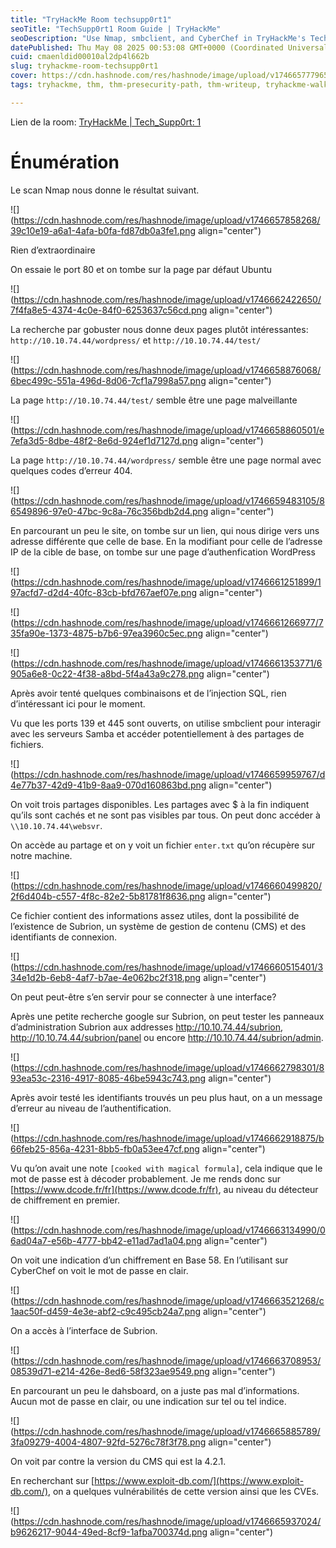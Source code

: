 ```yaml
---
title: "TryHackMe Room techsupp0rt1"
seoTitle: "TechSupp0rt1 Room Guide | TryHackMe"
seoDescription: "Use Nmap, smbclient, and CyberChef in TryHackMe's TechSupp0rt1 room to uncover hidden pages, crack passwords, and access secure interfaces"
datePublished: Thu May 08 2025 00:53:08 GMT+0000 (Coordinated Universal Time)
cuid: cmaenldid00010al2dp4l662b
slug: tryhackme-room-techsupp0rt1
cover: https://cdn.hashnode.com/res/hashnode/image/upload/v1746657779659/b9929a9d-52ba-4bfc-8981-1d0a348673b9.png
tags: tryhackme, thm, thm-presecurity-path, thm-writeup, tryhackme-walkthrough, thm-room

---
```


Lien de la room: [TryHackMe | Tech\_Supp0rt: 1](https://tryhackme.com/room/techsupp0rt1)

# Énumération

Le scan Nmap nous donne le résultat suivant.

![](https://cdn.hashnode.com/res/hashnode/image/upload/v1746657858268/39c10e19-a6a1-4afa-b0fa-fd87db0a3fe1.png align="center")

Rien d’extraordinaire

On essaie le port 80 et on tombe sur la page par défaut Ubuntu

![](https://cdn.hashnode.com/res/hashnode/image/upload/v1746662422650/7f4fa8e5-4374-4c0e-84f0-6253637c56cd.png align="center")

La recherche par gobuster nous donne deux pages plutôt intéressantes: `http://10.10.74.44/wordpress/` et `http://10.10.74.44/test/`

![](https://cdn.hashnode.com/res/hashnode/image/upload/v1746658876068/6bec499c-551a-496d-8d06-7cf1a7998a57.png align="center")

La page `http://10.10.74.44/test/` semble être une page malveillante

![](https://cdn.hashnode.com/res/hashnode/image/upload/v1746658860501/e7efa3d5-8dbe-48f2-8e6d-924ef1d7127d.png align="center")

La page `http://10.10.74.44/wordpress/` semble être une page normal avec quelques codes d’erreur 404.

![](https://cdn.hashnode.com/res/hashnode/image/upload/v1746659483105/86549896-97e0-47bc-9c8a-76c356bdb2d4.png align="center")

En parcourant un peu le site, on tombe sur un lien, qui nous dirige vers uns adresse différente que celle de base. En la modifiant pour celle de l’adresse IP de la cible de base, on tombe sur une page d’authenfication WordPress

![](https://cdn.hashnode.com/res/hashnode/image/upload/v1746661251899/197acfd7-d2d4-40fc-83cb-bfd767aef07e.png align="center")

![](https://cdn.hashnode.com/res/hashnode/image/upload/v1746661266977/735fa90e-1373-4875-b7b6-97ea3960c5ec.png align="center")

![](https://cdn.hashnode.com/res/hashnode/image/upload/v1746661353771/6905a6e8-0c22-4f38-a8bd-5f4a43a9c278.png align="center")

Après avoir tenté quelques combinaisons et de l’injection SQL, rien d’intéressant ici pour le moment.

Vu que les ports 139 et 445 sont ouverts, on utilise smbclient pour interagir avec les serveurs Samba et accéder potentiellement à des partages de fichiers.

![](https://cdn.hashnode.com/res/hashnode/image/upload/v1746659959767/d4e77b37-42d9-41b9-8aa9-070d160863bd.png align="center")

On voit trois partages disponibles. Les partages avec $ à la fin indiquent qu’ils sont cachés et ne sont pas visibles par tous. On peut donc accéder à `\\10.10.74.44\websvr`.

On accède au partage et on y voit un fichier `enter.txt` qu’on récupère sur notre machine.

![](https://cdn.hashnode.com/res/hashnode/image/upload/v1746660499820/2f6d404b-c557-4f8c-82e2-5b81781f8636.png align="center")

Ce fichier contient des informations assez utiles, dont la possibilité de l’existence de Subrion, un système de gestion de contenu (CMS) et des identifiants de connexion.

![](https://cdn.hashnode.com/res/hashnode/image/upload/v1746660515401/334e1d2b-6eb8-4af7-b7ae-4e062bc2f318.png align="center")

On peut peut-être s’en servir pour se connecter à une interface?

Après une petite recherche google sur Subrion, on peut tester les panneaux d’administration Subrion aux addresses http://10.10.74.44/subrion, http://10.10.74.44/subrion/panel ou encore http://10.10.74.44/subrion/admin.

![](https://cdn.hashnode.com/res/hashnode/image/upload/v1746662798301/893ea53c-2316-4917-8085-46be5943c743.png align="center")

Après avoir testé les identifiants trouvés un peu plus haut, on a un message d’erreur au niveau de l’authentification.

![](https://cdn.hashnode.com/res/hashnode/image/upload/v1746662918875/b66feb25-856a-4231-8bb5-fb0a53ee47cf.png align="center")

Vu qu’on avait une note `[cooked with magical formula]`, cela indique que le mot de passe est à décoder probablement. Je me rends donc sur [https://www.dcode.fr/fr](https://www.dcode.fr/fr), au niveau du détecteur de chiffrement en premier.

![](https://cdn.hashnode.com/res/hashnode/image/upload/v1746663134990/06ad04a7-e56b-4777-bb42-e11ad7ad1a04.png align="center")

On voit une indication d’un chiffrement en Base 58. En l’utilisant sur CyberChef on voit le mot de passe en clair.

![](https://cdn.hashnode.com/res/hashnode/image/upload/v1746663521268/c1aac50f-d459-4e3e-abf2-c9c495cb24a7.png align="center")

On a accès à l’interface de Subrion.

![](https://cdn.hashnode.com/res/hashnode/image/upload/v1746663708953/08539d71-e214-426e-8ed6-58f323ae9549.png align="center")

En parcourant un peu le dahsboard, on a juste pas mal d’informations. Aucun mot de passe en clair, ou une indication sur tel ou tel indice.

![](https://cdn.hashnode.com/res/hashnode/image/upload/v1746665885789/3fa09279-4004-4807-92fd-5276c78f3f78.png align="center")

On voit par contre la version du CMS qui est la 4.2.1.

En recherchant sur [https://www.exploit-db.com/](https://www.exploit-db.com/), on a quelques vulnérabilités de cette version ainsi que les CVEs.

![](https://cdn.hashnode.com/res/hashnode/image/upload/v1746665937024/b9626217-9044-49ed-8cf9-1afba700374d.png align="center")